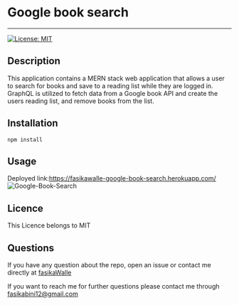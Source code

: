 # Google book search
-------------------------
[![License: MIT](https://img.shields.io/badge/License-MIT-yellow.svg)](https://opensource.org/licenses/MIT)

## Description
This application contains a MERN stack web application that allows a user to search for books and save to a reading list while they are logged in. GraphQL is utilized to fetch data from a Google book API and create the users reading list, and remove books from the list.

## Installation

`npm install`

## Usage

Deployed link:https://fasikawalle-google-book-search.herokuapp.com/
![Google-Book-Search](https://user-images.githubusercontent.com/73629983/118378405-478d5300-b599-11eb-9748-5bd58d8ec25b.png)

## Licence

This Licence belongs to MIT

## Questions

If you have any question about the repo, open an issue or contact me directly at [fasikaWalle](https://github.com/fasikaWalle/)

If you want to reach me for further questions please contact me through fasikabini12@gmail.com
